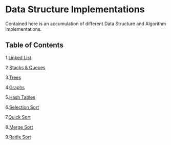 # Data Structure Implementations
Contained here is an accumulation of different Data Structure and Algorithm implementations. 

## Table of Contents

1.[Linked List](Data-Structures/LinkedList)

2.[Stacks & Queues](Data-Structures/StacksAndQueues)

3.[Trees]()

4.[Graphs]()

5.[Hash Tables]()

6.[Selection Sort]()

7.[Quick Sort]()

8.[Merge Sort]()

9.[Radix Sort]()
